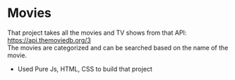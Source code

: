 # Movies

That project takes all the movies and TV shows from that API: https://api.themoviedb.org/3 \
The movies are categorized and can be searched based on the name of the movie.
- Used Pure Js, HTML, CSS to build that project
